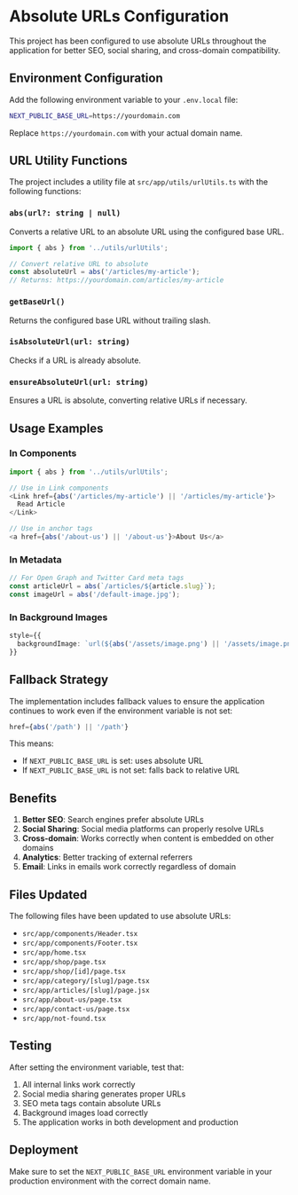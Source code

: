 # Absolute URLs Configuration

This project has been configured to use absolute URLs throughout the application for better SEO, social sharing, and cross-domain compatibility.

## Environment Configuration

Add the following environment variable to your `.env.local` file:

```bash
NEXT_PUBLIC_BASE_URL=https://yourdomain.com
```

Replace `https://yourdomain.com` with your actual domain name.

## URL Utility Functions

The project includes a utility file at `src/app/utils/urlUtils.ts` with the following functions:

### `abs(url?: string | null)`
Converts a relative URL to an absolute URL using the configured base URL.

```typescript
import { abs } from '../utils/urlUtils';

// Convert relative URL to absolute
const absoluteUrl = abs('/articles/my-article'); 
// Returns: https://yourdomain.com/articles/my-article
```

### `getBaseUrl()`
Returns the configured base URL without trailing slash.

### `isAbsoluteUrl(url: string)`
Checks if a URL is already absolute.

### `ensureAbsoluteUrl(url: string)`
Ensures a URL is absolute, converting relative URLs if necessary.

## Usage Examples

### In Components
```typescript
import { abs } from '../utils/urlUtils';

// Use in Link components
<Link href={abs('/articles/my-article') || '/articles/my-article'}>
  Read Article
</Link>

// Use in anchor tags
<a href={abs('/about-us') || '/about-us'}>About Us</a>
```

### In Metadata
```typescript
// For Open Graph and Twitter Card meta tags
const articleUrl = abs(`/articles/${article.slug}`);
const imageUrl = abs('/default-image.jpg');
```

### In Background Images
```typescript
style={{
  backgroundImage: `url(${abs('/assets/image.png') || '/assets/image.png'})`
}}
```

## Fallback Strategy

The implementation includes fallback values to ensure the application continues to work even if the environment variable is not set:

```typescript
href={abs('/path') || '/path'}
```

This means:
- If `NEXT_PUBLIC_BASE_URL` is set: uses absolute URL
- If `NEXT_PUBLIC_BASE_URL` is not set: falls back to relative URL

## Benefits

1. **Better SEO**: Search engines prefer absolute URLs
2. **Social Sharing**: Social media platforms can properly resolve URLs
3. **Cross-domain**: Works correctly when content is embedded on other domains
4. **Analytics**: Better tracking of external referrers
5. **Email**: Links in emails work correctly regardless of domain

## Files Updated

The following files have been updated to use absolute URLs:

- `src/app/components/Header.tsx`
- `src/app/components/Footer.tsx`
- `src/app/home.tsx`
- `src/app/shop/page.tsx`
- `src/app/shop/[id]/page.tsx`
- `src/app/category/[slug]/page.tsx`
- `src/app/articles/[slug]/page.jsx`
- `src/app/about-us/page.tsx`
- `src/app/contact-us/page.tsx`
- `src/app/not-found.tsx`

## Testing

After setting the environment variable, test that:

1. All internal links work correctly
2. Social media sharing generates proper URLs
3. SEO meta tags contain absolute URLs
4. Background images load correctly
5. The application works in both development and production

## Deployment

Make sure to set the `NEXT_PUBLIC_BASE_URL` environment variable in your production environment with the correct domain name. 